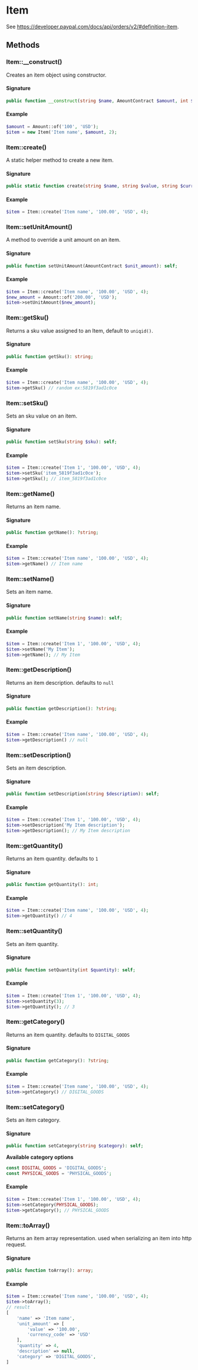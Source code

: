# Item

See https://developer.paypal.com/docs/api/orders/v2/#definition-item.

## Methods

### Item::__construct()

Creates an item object using constructor.

#### Signature

```php
public function __construct(string $name, AmountContract $amount, int $quantity = 1);
```

#### Example

```php
$amount = Amount::of('100', 'USD');
$item = new Item('Item name', $amount, 2);
```

### Item::create()

A static helper method to create a new item.

#### Signature

```php
public static function create(string $name, string $value, string $currency_code = 'USD', int $quantity = 1): Item;
```

#### Example

```php
$item = Item::create('Item name', '100.00', 'USD', 4);
```

### Item::setUnitAmount()

A method to override a unit amount on an item.

#### Signature

```php
public function setUnitAmount(AmountContract $unit_amount): self;
```

#### Example

```php
$item = Item::create('Item name', '100.00', 'USD', 4);
$new_amount = Amount::of('200.00', 'USD');
$item->setUnitAmount($new_amount);
```

### Item::getSku()

Returns a sku value assigned to an Item, default to `uniqid()`.

#### Signature

```php
public function getSku(): string;
```

#### Example

```php
$item = Item::create('Item name', '100.00', 'USD', 4);
$item->getSku() // random ex:5819f3ad1c0ce
```

### Item::setSku()

Sets an sku value on an item.

#### Signature

```php
public function setSku(string $sku): self;
```

#### Example

```php
$item = Item::create('Item 1', '100.00', 'USD', 4);
$item->setSku('item_5819f3ad1c0ce');
$item->getSku(); // item_5819f3ad1c0ce
```

### Item::getName()

Returns an item name.

#### Signature

```php
public function getName(): ?string;
```

#### Example

```php
$item = Item::create('Item name', '100.00', 'USD', 4);
$item->getName() // Item name
```

### Item::setName()

Sets an item name.

#### Signature

```php
public function setName(string $name): self;
```

#### Example

```php
$item = Item::create('Item 1', '100.00', 'USD', 4);
$item->setName('My Item');
$item->getName(); // My Item
```

### Item::getDescription()

Returns an item description. defaults to `null`

#### Signature

```php
public function getDescription(): ?string;
```

#### Example

```php
$item = Item::create('Item name', '100.00', 'USD', 4);
$item->getDescription() // null
```

### Item::setDescription()

Sets an item description.

#### Signature

```php
public function setDescription(string $description): self;
```

#### Example

```php
$item = Item::create('Item 1', '100.00', 'USD', 4);
$item->setDescription('My Item description');
$item->getDescription(); // My Item description
```

### Item::getQuantity()

Returns an item quantity. defaults to `1`

#### Signature

```php
public function getQuantity(): int;
```

#### Example

```php
$item = Item::create('Item name', '100.00', 'USD', 4);
$item->getQuantity() // 4
```

### Item::setQuantity()

Sets an item quantity.

#### Signature

```php
public function setQuantity(int $quantity): self;
```

#### Example

```php
$item = Item::create('Item 1', '100.00', 'USD', 4);
$item->setQuantity(3);
$item->getQuantity(); // 3
```

### Item::getCategory()

Returns an item quantity. defaults to `DIGITAL_GOODS`

#### Signature

```php
public function getCategory(): ?string;
```

#### Example

```php
$item = Item::create('Item name', '100.00', 'USD', 4);
$item->getCategory() // DIGITAL_GOODS
```

### Item::setCategory()

Sets an item category.

#### Signature

```php
public function setCategory(string $category): self;
```

**Available category options**

```php
const DIGITAL_GOODS = 'DIGITAL_GOODS';
const PHYSICAL_GOODS = 'PHYSICAL_GOODS';
```

#### Example

```php
$item = Item::create('Item 1', '100.00', 'USD', 4);
$item->setCategory(PHYSICAL_GOODS);
$item->getCategory(); // PHYSICAL_GOODS
```

### Item::toArray()

Returns an item array representation. used when serializing an item into http request.

#### Signature

```php
public function toArray(): array;
```

#### Example

```php
$item = Item::create('Item name', '100.00', 'USD', 4);
$item->toArray();
// result
[
    'name' => 'Item name',
    'unit_amount' => [
        'value' => '100.00',
        'currency_code' => 'USD'
    ],
    'quantity' => 4,
    'description' => null,
    'category' => 'DIGITAL_GOODS',
]
```
